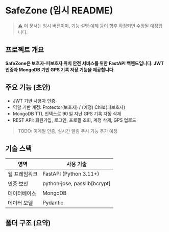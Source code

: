# SafeZone (임시 README)
> ⚠️ 이 문서는 임시 버전이며, 기능·설명·예제 등이 향후 확정되면 수정될 예정입니다.

## 프로젝트 개요
**SafeZone은 보호자‑피보호자 위치 안전 서비스를 위한 FastAPI 백엔드입니다. JWT 인증과 MongoDB 기반 GPS 기록 저장 기능을 제공합니다.**

## 주요 기능 (초안)
  * JWT 기반 사용자 인증
  * 역할 기반 계정: Protector(보호자) / (예정) Child(피보호자)
  * MongoDB TTL 인덱스로 90 일 지난 GPS 기록 자동 삭제
  * REST API: 회원가입, 로그인, 프로필 조회, 계정 삭제, GPS 업로드
> TODO: 이메일 인증, 실시간 알림 푸시 기능 추가 예정

## 기술 스택
|영역|사용 기술|
|------|---|
|웹 프레임워크|FastAPI (Python 3.11+)|
|인증·보안|python‑jose, passlib[bcrypt]|
|데이터베이스|MongoDB|
|데이터 모델|Pydantic|

## 폴더 구조 (요약)
